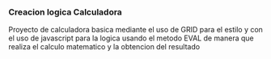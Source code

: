 ### Creacion logica Calculadora<p>
Proyecto de calculadora basica mediante el uso de <span>GRID</span> para el estilo y con el uso de javascript para la logica usando el metodo <span>EVAL</span> de manera que realiza el calculo matematico y la obtencion del resultado
</p>
